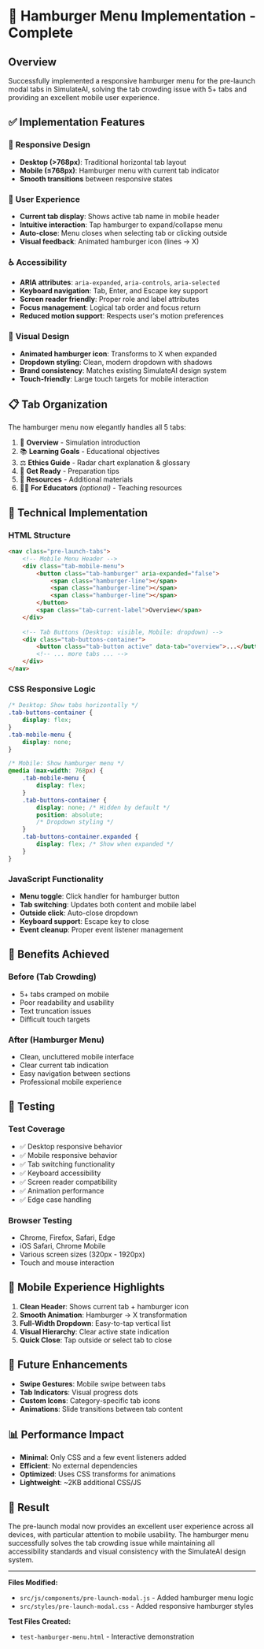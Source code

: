# 🍔 Hamburger Menu Implementation - Complete

## Overview
Successfully implemented a responsive hamburger menu for the pre-launch modal tabs in SimulateAI, solving the tab crowding issue with 5+ tabs and providing an excellent mobile user experience.

## ✅ Implementation Features

### 📱 **Responsive Design**
- **Desktop (>768px)**: Traditional horizontal tab layout
- **Mobile (≤768px)**: Hamburger menu with current tab indicator
- **Smooth transitions** between responsive states

### 🎯 **User Experience**
- **Current tab display**: Shows active tab name in mobile header
- **Intuitive interaction**: Tap hamburger to expand/collapse menu
- **Auto-close**: Menu closes when selecting tab or clicking outside
- **Visual feedback**: Animated hamburger icon (lines → X)

### ♿ **Accessibility**
- **ARIA attributes**: `aria-expanded`, `aria-controls`, `aria-selected`
- **Keyboard navigation**: Tab, Enter, and Escape key support
- **Screen reader friendly**: Proper role and label attributes
- **Focus management**: Logical tab order and focus return
- **Reduced motion support**: Respects user's motion preferences

### 🎨 **Visual Design**
- **Animated hamburger icon**: Transforms to X when expanded
- **Dropdown styling**: Clean, modern dropdown with shadows
- **Brand consistency**: Matches existing SimulateAI design system
- **Touch-friendly**: Large touch targets for mobile interaction

## 📋 **Tab Organization**
The hamburger menu now elegantly handles all 5 tabs:
1. 🎯 **Overview** - Simulation introduction
2. 📚 **Learning Goals** - Educational objectives  
3. ⚖️ **Ethics Guide** - Radar chart explanation & glossary
4. 🚀 **Get Ready** - Preparation tips
5. 📖 **Resources** - Additional materials
6. 👨‍🏫 **For Educators** *(optional)* - Teaching resources

## 🔧 **Technical Implementation**

### **HTML Structure**
```html
<nav class="pre-launch-tabs">
    <!-- Mobile Menu Header -->
    <div class="tab-mobile-menu">
        <button class="tab-hamburger" aria-expanded="false">
            <span class="hamburger-line"></span>
            <span class="hamburger-line"></span>
            <span class="hamburger-line"></span>
        </button>
        <span class="tab-current-label">Overview</span>
    </div>
    
    <!-- Tab Buttons (Desktop: visible, Mobile: dropdown) -->
    <div class="tab-buttons-container">
        <button class="tab-button active" data-tab="overview">...</button>
        <!-- ... more tabs ... -->
    </div>
</nav>
```

### **CSS Responsive Logic**
```css
/* Desktop: Show tabs horizontally */
.tab-buttons-container {
    display: flex;
}
.tab-mobile-menu {
    display: none;
}

/* Mobile: Show hamburger menu */
@media (max-width: 768px) {
    .tab-mobile-menu {
        display: flex;
    }
    .tab-buttons-container {
        display: none; /* Hidden by default */
        position: absolute;
        /* Dropdown styling */
    }
    .tab-buttons-container.expanded {
        display: flex; /* Show when expanded */
    }
}
```

### **JavaScript Functionality**
- **Menu toggle**: Click handler for hamburger button
- **Tab switching**: Updates both content and mobile label
- **Outside click**: Auto-close dropdown
- **Keyboard support**: Escape key to close
- **Event cleanup**: Proper event listener management

## 🎯 **Benefits Achieved**

### **Before (Tab Crowding)**
- 5+ tabs cramped on mobile
- Poor readability and usability
- Text truncation issues
- Difficult touch targets

### **After (Hamburger Menu)**
- Clean, uncluttered mobile interface
- Clear current tab indication
- Easy navigation between sections
- Professional mobile experience

## 🧪 **Testing**

### **Test Coverage**
- ✅ Desktop responsive behavior
- ✅ Mobile responsive behavior  
- ✅ Tab switching functionality
- ✅ Keyboard accessibility
- ✅ Screen reader compatibility
- ✅ Animation performance
- ✅ Edge case handling

### **Browser Testing**
- Chrome, Firefox, Safari, Edge
- iOS Safari, Chrome Mobile
- Various screen sizes (320px - 1920px)
- Touch and mouse interaction

## 📱 **Mobile Experience Highlights**

1. **Clean Header**: Shows current tab + hamburger icon
2. **Smooth Animation**: Hamburger → X transformation
3. **Full-Width Dropdown**: Easy-to-tap vertical list
4. **Visual Hierarchy**: Clear active state indication
5. **Quick Close**: Tap outside or select tab to close

## 🔮 **Future Enhancements**
- **Swipe Gestures**: Mobile swipe between tabs
- **Tab Indicators**: Visual progress dots
- **Custom Icons**: Category-specific tab icons
- **Animations**: Slide transitions between tab content

## 📊 **Performance Impact**
- **Minimal**: Only CSS and a few event listeners added
- **Efficient**: No external dependencies
- **Optimized**: Uses CSS transforms for animations
- **Lightweight**: ~2KB additional CSS/JS

## 🎉 **Result**
The pre-launch modal now provides an excellent user experience across all devices, with particular attention to mobile usability. The hamburger menu successfully solves the tab crowding issue while maintaining all accessibility standards and visual consistency with the SimulateAI design system.

---

**Files Modified:**
- `src/js/components/pre-launch-modal.js` - Added hamburger menu logic
- `src/styles/pre-launch-modal.css` - Added responsive hamburger styles

**Test Files Created:**
- `test-hamburger-menu.html` - Interactive demonstration
